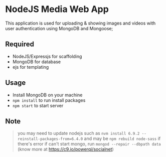 # NodeJS Media Web App #
This application is used for uploading & showing images and videos with user authentication using MongoDB and Mongoose;

## Required ##
- NodeJS/Expressjs for scaffolding
- MongoDB for database
- ejs for templating
 
## Usage ##
- Install MongoDB on your machine
- `npm install` to run install packages
- `npm start` to start server

## Note ##
> you may need to update nodejs such as `nvm install 6.9.2 --reinstall-packages-from=6.4.0`
> and may be `npm rebuild node-sass` if there's error
> if can't start mongo, run `mongod --repair --dbpath data` (know more at https://c9.io/powerqi/socialnet)